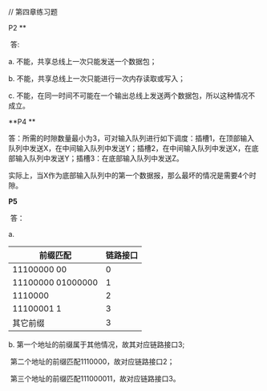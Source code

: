 // 第四章练习题

P2 **

​	答:	

a. 不能，共享总线上一次只能发送一个数据包；

b. 不能，共享总线上一次只能进行一次内存读取或写入；

c. 不能，在同一时间不可能在一个输出总线上发送两个数据包，所以这种情况不成立。



**P4 **

​		答：所需的时隙数量最小为3，可对输入队列进行如下调度：插槽1，在顶部输入队列中发送X，在中间输入队列中发送Y；插槽2，在中间输入队列中发送X，在底部输入队列中发送Y；插槽3：在底部输入队列中发送Z。

​		实际上，当X作为底部输入队列中的第一个数据报，那么最坏的情况是需要4个时隙。



**P5**

​	答：

a.

| 前缀匹配          | 链路接口 |
| ----------------- | -------- |
| 11100000 00       | 0        |
| 11100000 01000000 | 1        |
| 1110000           | 2        |
| 11100001 1        | 3        |
| 其它前缀          | 3        |

b. 第一个地址的前缀属于其他情况，故其对应链路接口3;

​	第二个地址的前缀匹配1110000，故对应链路接口2；

​	第三个地址的前缀匹配111000011，故对应链路接口3。